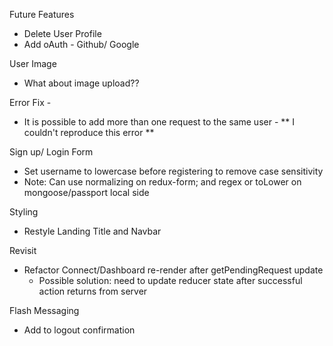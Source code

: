 Future Features
- Delete User Profile
- Add oAuth - Github/ Google

User Image
- What about image upload??

Error Fix - 
- It is possible to add more than one request to the same user - ** I couldn't reproduce this error **

Sign up/ Login Form
- Set username to lowercase before registering to remove case sensitivity
- Note: Can use normalizing on redux-form; and regex or toLower on mongoose/passport local side

Styling
- Restyle Landing Title and Navbar

Revisit
- Refactor Connect/Dashboard re-render after getPendingRequest update
  - Possible solution: need to update reducer state after successful action returns from server

Flash Messaging
- Add to logout confirmation